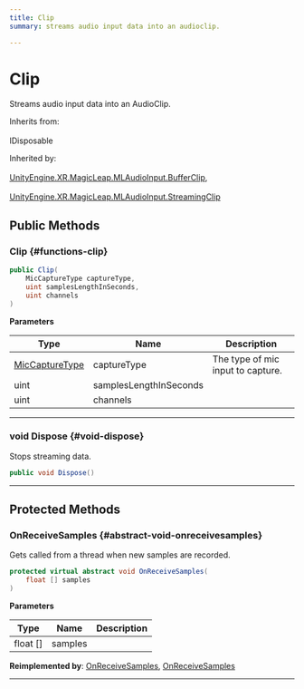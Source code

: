 ```yaml
---
title: Clip
summary: streams audio input data into an audioclip. 

---
```


# Clip




Streams audio input data into an AudioClip.   


Inherits from: <br></br>IDisposable

Inherited by: <br></br>[UnityEngine.XR.MagicLeap.MLAudioInput.BufferClip](/unity-api/api/UnityEngine.XR.MagicLeap/MLAudioInput/UnityEngine.XR.MagicLeap.MLAudioInput.BufferClip.md), <br></br>[UnityEngine.XR.MagicLeap.MLAudioInput.StreamingClip](/unity-api/api/UnityEngine.XR.MagicLeap/MLAudioInput/UnityEngine.XR.MagicLeap.MLAudioInput.StreamingClip.md)




## Public Methods

###  Clip {#functions-clip}

```csharp
public Clip(
    MicCaptureType captureType,
    uint samplesLengthInSeconds,
    uint channels
)
```


**Parameters**

| Type | Name  | Description  | 
|--|--|--|
| [MicCaptureType](/unity-api/api/UnityEngine.XR.MagicLeap/MLAudioInput/UnityEngine.XR.MagicLeap.MLAudioInput.md#enums-miccapturetype) |captureType|The type of mic input to capture. |
| uint |samplesLengthInSeconds||
| uint |channels||






-----------

### void Dispose {#void-dispose}

Stops streaming data. 

```csharp
public void Dispose()
```






-----------

## Protected Methods

### OnReceiveSamples {#abstract-void-onreceivesamples}

Gets called from a thread when new samples are recorded. 

```csharp
protected virtual abstract void OnReceiveSamples(
    float [] samples
)
```


**Parameters**

| Type | Name  | Description  | 
|--|--|--|
| float [] |samples||




**Reimplemented by**: [OnReceiveSamples](/unity-api/api/UnityEngine.XR.MagicLeap/MLAudioInput/UnityEngine.XR.MagicLeap.MLAudioInput.StreamingClip.md#override-void-onreceivesamples), [OnReceiveSamples](/unity-api/api/UnityEngine.XR.MagicLeap/MLAudioInput/UnityEngine.XR.MagicLeap.MLAudioInput.BufferClip.md#override-void-onreceivesamples)



-----------

